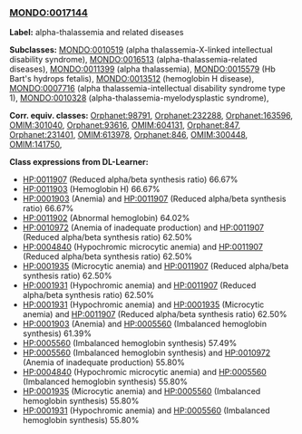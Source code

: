 
### [MONDO:0017144](http://purl.obolibrary.org/obo/MONDO_0017144)
**Label:** alpha-thalassemia and related diseases

**Subclasses:** [MONDO:0010519](http://purl.obolibrary.org/obo/MONDO_0010519) (alpha thalassemia-X-linked intellectual disability syndrome), [MONDO:0016513](http://purl.obolibrary.org/obo/MONDO_0016513) (alpha-thalassemia-related diseases), [MONDO:0011399](http://purl.obolibrary.org/obo/MONDO_0011399) (alpha thalassemia), [MONDO:0015579](http://purl.obolibrary.org/obo/MONDO_0015579) (Hb Bart's hydrops fetalis), [MONDO:0013512](http://purl.obolibrary.org/obo/MONDO_0013512) (hemoglobin H disease), [MONDO:0007716](http://purl.obolibrary.org/obo/MONDO_0007716) (alpha thalassemia-intellectual disability syndrome type 1), [MONDO:0010328](http://purl.obolibrary.org/obo/MONDO_0010328) (alpha-thalassemia-myelodysplastic syndrome), 

**Corr. equiv. classes:** [Orphanet:98791](http://www.orpha.net/ORDO/Orphanet_98791), [Orphanet:232288](http://www.orpha.net/ORDO/Orphanet_232288), [Orphanet:163596](http://www.orpha.net/ORDO/Orphanet_163596), [OMIM:301040](http://purl.obolibrary.org/obo/OMIM_301040), [Orphanet:93616](http://www.orpha.net/ORDO/Orphanet_93616), [OMIM:604131](http://purl.obolibrary.org/obo/OMIM_604131), [Orphanet:847](http://www.orpha.net/ORDO/Orphanet_847), [Orphanet:231401](http://www.orpha.net/ORDO/Orphanet_231401), [OMIM:613978](http://purl.obolibrary.org/obo/OMIM_613978), [Orphanet:846](http://www.orpha.net/ORDO/Orphanet_846), [OMIM:300448](http://purl.obolibrary.org/obo/OMIM_300448), [OMIM:141750](http://purl.obolibrary.org/obo/OMIM_141750), 

**Class expressions from DL-Learner:**

- [HP:0011907](http://purl.obolibrary.org/obo/HP_0011907) (Reduced alpha/beta synthesis ratio) 66.67%
- [HP:0011903](http://purl.obolibrary.org/obo/HP_0011903) (Hemoglobin H) 66.67%
- [HP:0001903](http://purl.obolibrary.org/obo/HP_0001903) (Anemia) and [HP:0011907](http://purl.obolibrary.org/obo/HP_0011907) (Reduced alpha/beta synthesis ratio) 66.67%
- [HP:0011902](http://purl.obolibrary.org/obo/HP_0011902) (Abnormal hemoglobin) 64.02%
- [HP:0010972](http://purl.obolibrary.org/obo/HP_0010972) (Anemia of inadequate production) and [HP:0011907](http://purl.obolibrary.org/obo/HP_0011907) (Reduced alpha/beta synthesis ratio) 62.50%
- [HP:0004840](http://purl.obolibrary.org/obo/HP_0004840) (Hypochromic microcytic anemia) and [HP:0011907](http://purl.obolibrary.org/obo/HP_0011907) (Reduced alpha/beta synthesis ratio) 62.50%
- [HP:0001935](http://purl.obolibrary.org/obo/HP_0001935) (Microcytic anemia) and [HP:0011907](http://purl.obolibrary.org/obo/HP_0011907) (Reduced alpha/beta synthesis ratio) 62.50%
- [HP:0001931](http://purl.obolibrary.org/obo/HP_0001931) (Hypochromic anemia) and [HP:0011907](http://purl.obolibrary.org/obo/HP_0011907) (Reduced alpha/beta synthesis ratio) 62.50%
- [HP:0001931](http://purl.obolibrary.org/obo/HP_0001931) (Hypochromic anemia) and [HP:0001935](http://purl.obolibrary.org/obo/HP_0001935) (Microcytic anemia) and [HP:0011907](http://purl.obolibrary.org/obo/HP_0011907) (Reduced alpha/beta synthesis ratio) 62.50%
- [HP:0001903](http://purl.obolibrary.org/obo/HP_0001903) (Anemia) and [HP:0005560](http://purl.obolibrary.org/obo/HP_0005560) (Imbalanced hemoglobin synthesis) 61.39%
- [HP:0005560](http://purl.obolibrary.org/obo/HP_0005560) (Imbalanced hemoglobin synthesis) 57.49%
- [HP:0005560](http://purl.obolibrary.org/obo/HP_0005560) (Imbalanced hemoglobin synthesis) and [HP:0010972](http://purl.obolibrary.org/obo/HP_0010972) (Anemia of inadequate production) 55.80%
- [HP:0004840](http://purl.obolibrary.org/obo/HP_0004840) (Hypochromic microcytic anemia) and [HP:0005560](http://purl.obolibrary.org/obo/HP_0005560) (Imbalanced hemoglobin synthesis) 55.80%
- [HP:0001935](http://purl.obolibrary.org/obo/HP_0001935) (Microcytic anemia) and [HP:0005560](http://purl.obolibrary.org/obo/HP_0005560) (Imbalanced hemoglobin synthesis) 55.80%
- [HP:0001931](http://purl.obolibrary.org/obo/HP_0001931) (Hypochromic anemia) and [HP:0005560](http://purl.obolibrary.org/obo/HP_0005560) (Imbalanced hemoglobin synthesis) 55.80%


